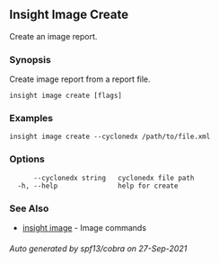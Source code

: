 ## Insight Image Create

Create an image report.

### Synopsis

Create image report from a report file.

```
insight image create [flags]
```

### Examples

```
insight image create --cyclonedx /path/to/file.xml
```

### Options

```
      --cyclonedx string   cyclonedx file path
  -h, --help               help for create
```

### See Also

* [insight image](insight_image.md)	 - Image commands

###### Auto generated by spf13/cobra on 27-Sep-2021

